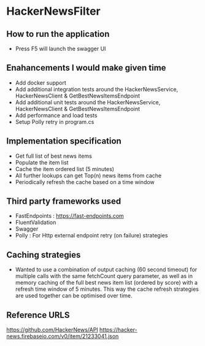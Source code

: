 # HackerNewsFilter

## How to run the application
- Press F5 will launch the swagger UI

## Enahancements I would make given time
- Add docker support
- Add additional integration tests around the HackerNewsService, HackerNewsClient & GetBestNewsItemsEndpoint
- Add additional unit tests around the HackerNewsService, HackerNewsClient & GetBestNewsItemsEndpoint
- Add performance and load tests
- Setup Polly retry in program.cs

## Implementation specification
- Get full list of best news items
- Populate the item list
- Cache the item ordered list (5 minutes)
- All further lookups can get Top(n) news items from cache
- Periodically refresh the cache based on a time window

## Third party frameworks used
- FastEndpoints : https://fast-endpoints.com
- FluentValidation
- Swagger
- Polly : For Http external endpoint retry (on failure) strategies

## Caching strategies
- Wanted to use a combination of output caching (60 second timeout) for multiple calls with the same fetchCount query parameter, as well as in memory caching of the full best news item list (ordered by score) with a refresh time window of 5 minutes.
This way the cache refresh strategies are used together can be optimised over time.

## Reference URLS
https://github.com/HackerNews/API
https://hacker-news.firebaseio.com/v0/item/21233041.json